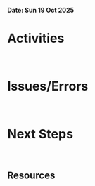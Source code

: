 **Date: Sun 19 Oct 2025**<br>
# Activities
<br>

# Issues/Errors
<br>

# Next Steps
<br>

## Resources
<br>
